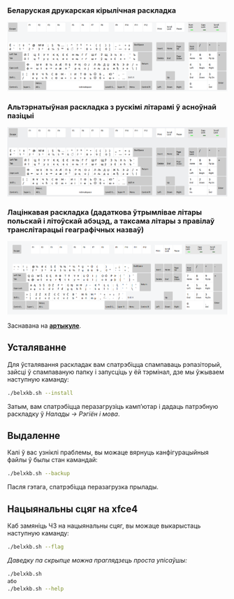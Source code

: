 ### Беларуская друкарская кірылічная раскладка
![Відарыс1](img/typo_map.png "Belarusian (Typo)")

### Альтэрнатыўная раскладка з рускімі літарамі ў асноўнай пазіцыі

![Відарыс2](img/typo_alt_map.png "Belarusian (alt. Typo)")

### Лацінкавая раскладка (дадаткова ўтрымлівае літары польскай і літоўскай абэцэд, а таксама літары з правілаў транслітарацыі геаграфічных назваў)

![Відарыс3](img/latin_typo_map.png "Belarusian (Latin typo)")



Заснавана на **[артыкуле](https://anibyl.livejournal.com/23657.html)**.

## Усталяванне

Для ўсталявання раскладак вам спатрэбіцца спампаваць рэпазіторый, зайсці ў спампаваную папку і запусціць у ёй тэрмінал, дзе мы ўжываем наступную каманду:

```bash
./belxkb.sh --install
```

Затым, вам спатрэбіцца перазагрузіць камп’ютар і дадаць патрэбную раскладку ў _Налады → Рэгіён і мова_.

## Выдаленне

Калі ў вас узніклі праблемы, вы можаце вярнуць канфігурацыйныя файлы ў былы стан камандай:

```bash
./belxkb.sh --backup
```

Пасля гэтага, спатрэбіцца перазагрузка прылады.

## Нацыянальны сцяг на xfce4

Каб замяніць ЧЗ на нацыянальны сцяг, вы можаце выкарыстаць наступную каманду:

```bash
./belxkb.sh --flag
```

_Даведку па скрыпце можна праглядзець проста упісаўшы:_

```bash
./belxkb.sh
або
./belxkb.sh --help
```
